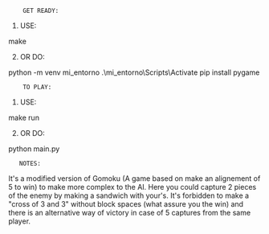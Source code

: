         GET READY:

1) USE:

 make

2) OR DO:

python -m venv mi_entorno 
.\mi_entorno\Scripts\Activate 
pip install pygame

        TO PLAY:

1) USE:
   
 make run

2) OR DO:
   
 python main.py

       NOTES:

It's a modified version of Gomoku (A game based on make an alignement of 5 to win) to make more complex to the AI. Here you could capture 2 pieces of the enemy by making a sandwich with your's. It's forbidden to make a "cross of 3 and 3" without block spaces (what assure you the win) and there is an alternative way of victory in case of 5 captures from the same player.
